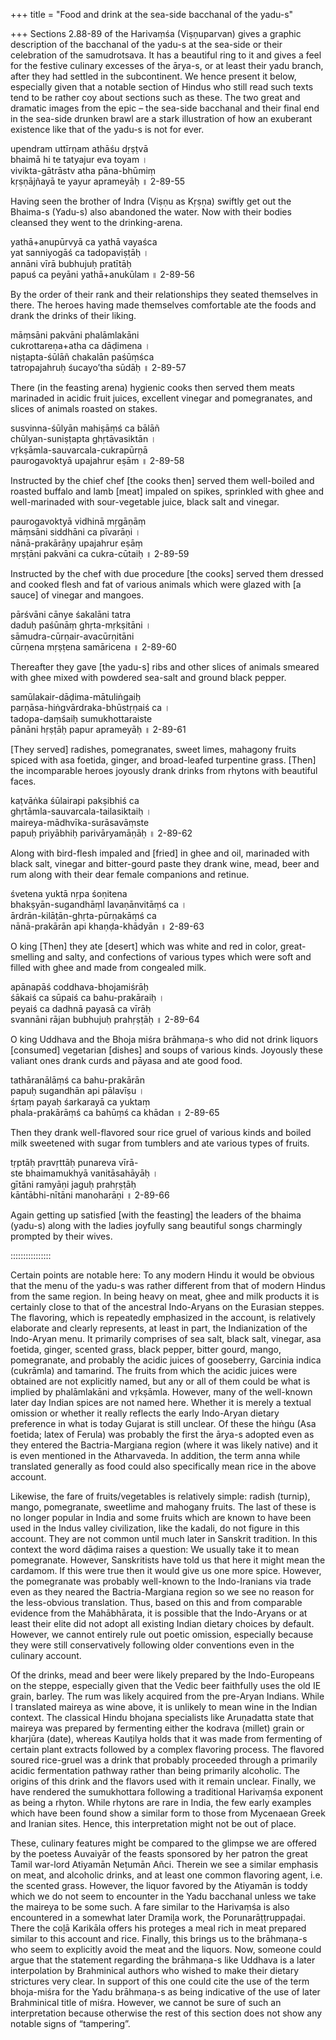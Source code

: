 +++
title = "Food and drink at the sea-side bacchanal of the yadu-s"

+++
Sections 2.88-89 of the Harivaṃśa (Viṣṇuparvan) gives a graphic
description of the bacchanal of the yadu-s at the sea-side or their
celebration of the samudrotsava. It has a beautiful ring to it and gives
a feel for the festive culinary excesses of the ārya-s, or at least
their yadu branch, after they had settled in the subcontinent. We hence
present it below, especially given that a notable section of Hindus who
still read such texts tend to be rather coy about sections such as
these. The two great and dramatic images from the epic – the sea-side
bacchanal and their final end in the sea-side drunken brawl are a stark
illustration of how an exuberant existence like that of the yadu-s is
not for ever.

upendram uttīrṇam athāśu dṛṣṭvā  
bhaimā hi te tatyajur eva toyam ।  
vivikta-gātrāstv atha pāna-bhūmiṃ  
kṛṣṇājñayā te yayur aprameyāḥ ॥ 2-89-55

Having seen the brother of Indra (Viṣṇu as Kṛṣṇa) swiftly get out the
Bhaima-s (Yadu-s) also abandoned the water. Now with their bodies
cleansed they went to the drinking-arena.

yathā+anupūrvyā ca yathā vayaśca  
yat sanniyogāś ca tadopaviṣṭāḥ ।  
annāni vīrā bubhujuḥ pratītāḥ  
papuś ca peyāni yathā+anukūlam ॥ 2-89-56

By the order of their rank and their relationships they seated
themselves in there. The heroes having made themselves comfortable ate
the foods and drank the drinks of their liking.

māṃsāni pakvāni phalāmlakāni  
cukrottareṇa+atha ca dāḍimena ।  
niṣṭapta-śūlāñ chakalān paśūṃśca  
tatropajahruḥ śucayo’tha sūdāḥ ॥ 2-89-57

There (in the feasting arena) hygienic cooks then served them meats
marinaded in acidic fruit juices, excellent vinegar and pomegranates,
and slices of animals roasted on stakes.

susvinna-śūlyān mahiṣāṃś ca bālāñ  
chūlyan-suniṣṭapta ghṛtāvasiktān ।  
vṛkṣāmla-sauvarcala-cukrapūrṇā  
paurogavoktyā upajahrur eṣām ॥ 2-89-58

Instructed by the chief chef \[the cooks then\] served them well-boiled
and roasted buffalo and lamb \[meat\] impaled on spikes, sprinkled with
ghee and well-marinaded with sour-vegetable juice, black salt and
vinegar.

paurogavoktyā vidhinā mṛgāṇāṃ  
māṃsāni siddhāni ca pīvarāṇi ।  
nānā-prakārāṇy upajahrur eṣāṃ  
mṛṣṭāni pakvāni ca cukra-cūtaiḥ ॥ 2-89-59

Instructed by the chef with due procedure \[the cooks\] served them
dressed and cooked flesh and fat of various animals which were glazed
with \[a sauce\] of vinegar and mangoes.

pārśvāni cānye śakalāni tatra  
daduḥ paśūnāṃ ghṛta-mṛkṣitāni ।  
sāmudra-cūrṇair-avacūrṇitāni  
cūrṇena mṛṣṭena samāricena ॥ 2-89-60

Thereafter they gave \[the yadu-s\] ribs and other slices of animals
smeared with ghee mixed with powdered sea-salt and ground black pepper.

samūlakair-dāḍima-mātuliṅgaiḥ  
parṇāsa-hiṅgvārdraka-bhūstṛṇaiś ca ।  
tadopa-daṃśaiḥ sumukhottaraiste  
pānāni hṛṣṭāḥ papur aprameyāḥ ॥ 2-89-61

\[They served\] radishes, pomegranates, sweet limes, mahagony fruits
spiced with asa foetida, ginger, and broad-leafed turpentine grass.
\[Then\] the incomparable heroes joyously drank drinks from rhytons with
beautiful faces.

kaṭvāṅka śūlairapi pakṣibhiś ca  
ghṛtāmla-sauvarcala-tailasiktaiḥ ।  
maireya-mādhvīka-surāsavāṃste  
papuḥ priyābhiḥ parivāryamāṇāḥ ॥ 2-89-62

Along with bird-flesh impaled and \[fried\] in ghee and oil, marinaded
with black salt, vinegar and bitter-gourd paste they drank wine, mead,
beer and rum along with their dear female companions and retinue.

śvetena yuktā nṛpa śoṇitena  
bhakṣyān-sugandhāṃl lavaṇānvitāṃś ca ।  
ārdrān-kilāṭān-ghṛta-pūrṇakāṃś ca  
nānā-prakārān api khaṇḍa-khādyān ॥ 2-89-63

O king \[Then\] they ate \[desert\] which was white and red in color,
great-smelling and salty, and confections of various types which were
soft and filled with ghee and made from congealed milk.

apānapāś coddhava-bhojamiśrāḥ  
śākaiś ca sūpaiś ca bahu-prakāraiḥ ।  
peyaiś ca dadhnā payasā ca vīrāḥ  
svannāni rājan bubhujuḥ prahṛṣṭāḥ ॥ 2-89-64

O king Uddhava and the Bhoja miśra brāhmaṇa-s who did not drink liquors
\[consumed\] vegetarian \[dishes\] and soups of various kinds. Joyously
these valiant ones drank curds and pāyasa and ate good food.

tathāranālāṃś ca bahu-prakārān  
papuḥ sugandhān api pālavīṣu ।  
śṛtaṃ payaḥ śarkarayā ca yuktaṃ  
phala-prakārāṃś ca bahūṃś ca khādan ॥ 2-89-65

Then they drank well-flavored sour rice gruel of various kinds and
boiled milk sweetened with sugar from tumblers and ate various types of
fruits.

tṛptāḥ pravṛttāḥ punareva vīrā-  
ste bhaimamukhyā vanitāsahāyāḥ ।  
gītāni ramyāṇi jaguḥ prahṛṣṭāḥ  
kāntābhi-nītāni manoharāṇi ॥ 2-89-66

Again getting up satisfied \[with the feasting\] the leaders of the
bhaima (yadu-s) along with the ladies joyfully sang beautiful songs
charmingly prompted by their wives.

::::::::::::::::

Certain points are notable here: To any modern Hindu it would be obvious
that the menu of the yadu-s was rather different from that of modern
Hindus from the same region. In being heavy on meat, ghee and milk
products it is certainly close to that of the ancestral Indo-Aryans on
the Eurasian steppes. The flavoring, which is repeatedly emphasized in
the account, is relatively elaborate and clearly represents, at least in
part, the Indianization of the Indo-Aryan menu. It primarily comprises
of sea salt, black salt, vinegar, asa foetida, ginger, scented grass,
black pepper, bitter gourd, mango, pomegranate, and probably the acidic
juices of gooseberry, Garcinia indica (cukrāmla) and tamarind. The
fruits from which the acidic juices were obtained are not explicitly
named, but any or all of them could be what is implied by phalāmlakāni
and vṛkṣāmla. However, many of the well-known later day Indian spices
are not named here. Whether it is merely a textual omission or whether
it really reflects the early Indo-Aryan dietary preference in what is
today Gujarat is still unclear. Of these the hiṅgu (Asa foetida; latex
of Ferula) was probably the first the ārya-s adopted even as they
entered the Bactria-Margiana region (where it was likely native) and it
is even mentioned in the Atharvaveda. In addition, the term anna while
translated generally as food could also specifically mean rice in the
above account.

Likewise, the fare of fruits/vegetables is relatively simple: radish
(turnip), mango, pomegranate, sweetlime and mahogany fruits. The last of
these is no longer popular in India and some fruits which are known to
have been used in the Indus valley civilization, like the kadali, do not
figure in this account. They are not common until much later in Sanskrit
tradition. In this context the word dāḍima raises a question: We usually
take it to mean pomegranate. However, Sanskritists have told us that
here it might mean the cardamom. If this were true then it would give us
one more spice. However, the pomegranate was probably well-known to the
Indo-Iranians via trade even as they neared the Bactria-Margiana region
so we see no reason for the less-obvious translation. Thus, based on
this and from comparable evidence from the Mahābhārata, it is possible
that the Indo-Aryans or at least their elite did not adopt all existing
Indian dietary choices by default. However, we cannot entirely rule out
poetic omission, especially because they were still conservatively
following older conventions even in the culinary account.

Of the drinks, mead and beer were likely prepared by the Indo-Europeans
on the steppe, especially given that the Vedic beer faithfully uses the
old IE grain, barley. The rum was likely acquired from the pre-Aryan
Indians. While I translated maireya as wine above, it is unlikely to
mean wine in the Indian context. The classical Hindu bhojana specialists
like Aruṇadatta state that maireya was prepared by fermenting either the
kodrava (millet) grain or kharjūra (date), whereas Kauṭilya holds that
it was made from fermenting of certain plant extracts followed by a
complex flavoring process. The flavored soured rice-gruel was a drink
that probably proceeded through a primarily acidic fermentation pathway
rather than being primarily alcoholic. The origins of this drink and the
flavors used with it remain unclear. Finally, we have rendered the
sumukhottara following a traditional Harivaṃśa exponent as being a
rhyton. While rhytons are rare in India, the few early examples which
have been found show a similar form to those from Mycenaean Greek and
Iranian sites. Hence, this interpretation might not be out of place.

These, culinary features might be compared to the glimpse we are offered
by the poetess Auvaiyār of the feasts sponsored by her patron the great
Tamil war-lord Atiyamān Neṭumān Añci. Therein we see a similar emphasis
on meat, and alcoholic drinks, and at least one common flavoring agent,
i.e. the scented grass. However, the liquor favored by the Atiyamān is
toddy which we do not seem to encounter in the Yadu bacchanal unless we
take the maireya to be some such. A fare similar to the Harivaṃśa is
also encountered in a somewhat later Dramiḻa work, the
Porunarāṭṭruppaḍai. There the coḻā Karikāla offers his proteges a
meal rich in meat prepared similar to this account and rice. Finally,
this brings us to the brāhmaṇa-s who seem to explicitly avoid the meat
and the liquors. Now, someone could argue that the statement regarding
the brāhmaṇa-s like Uddhava is a later interpolation by Brahminical
authors who wished to make their dietary strictures very clear. In
support of this one could cite the use of the term bhoja-miśra for the
Yadu brāhmaṇa-s as being indicative of the use of later Brahminical
title of miśra. However, we cannot be sure of such an interpretation
because otherwise the rest of this section does not show any notable
signs of “tampering”.
